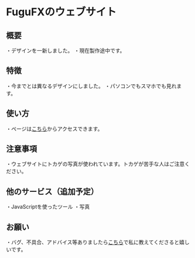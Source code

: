 # FuguFXのウェブサイト

## 概要
・デザインを一新しました。
・現在製作途中です。

## 特徴
・今までとは異なるデザインにしました。
・パソコンでもスマホでも見れます。

## 使い方
・ページは[こちら](https://fugufx.github.io/)からアクセスできます。

## 注意事項
・ウェブサイトにトカゲの写真が使われています。トカゲが苦手な人はご注意ください。

## 他のサービス（追加予定）
・JavaScriptを使ったツール
・写真

## お願い
・バグ、不具合、アドバイス等ありましたら[こちら](https://github.com/FuguFX/Comments/issues/1)で私に教えてくださると嬉しいです。
